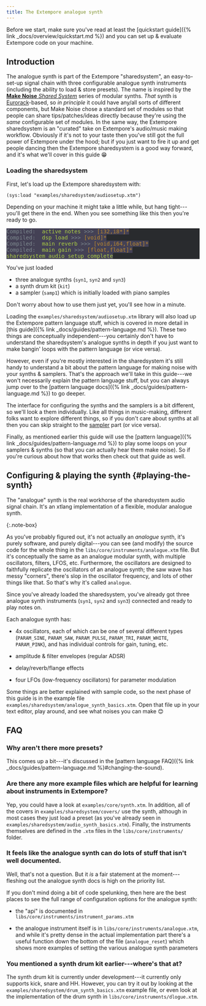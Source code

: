 ```yaml
---
title: The Extempore analogue synth
---
```


Before we start, make sure you've read at least the [quickstart
guide]({% link _docs/overview/quickstart.md %}) and you can set
up & evaluate Extempore code on your machine.

## Introduction

The analogue synth is part of the Extempore "sharedsystem", an easy-to-set-up
signal chain with three configurable analogue synth instruments (including the
ability to load & store presets). The name is inspired by the [**Make Noise**
_Shared
System_](http://www.makenoisemusic.com/synthesizers/black-and-gold-shared-system-plus)
series of modular synths. _That_ synth is
[Eurorack](https://en.wikipedia.org/wiki/Eurorack)-based, so _in principle_ it
could have any/all sorts of different components, but Make Noise chose a
standard set of modules so that people can share tips/patches/ideas directly
because they're using the _same_ configurable set of modules. In the same way,
the Extempore sharedsystem is an "curated" take on Extempore's audio/music
making workflow. Obviously if it's not to your taste then you've still got the
full power of Extempore under the hood; but if you just want to fire it up and
get people dancing then the Extempore sharedsystem is a good way forward, and
it's what we'll cover in this guide 😁

### Loading the sharedsystem

First, let's load up the Extempore sharedsystem with:

```extempore
(sys:load "examples/sharedsystem/audiosetup.xtm")
```

Depending on your machine it might take a little while, but hang tight---you'll
get there in the end. When you see something like this then you're ready to go.

<pre style="color: #b2b2b2; background-color: #292b2e;">
<span style="color: #7E8A90; background-color: #444155;">Compiled:  </span><span style="color: #ADCF44; background-color: #444155;">active_notes</span><span style="color: #7E8A90; background-color: #444155;"> &gt;&gt;&gt; </span><span style="color: #BE8A2D; background-color: #444155;">[i32,i8*]*</span><span style="color: #7E8A90; background-color: #444155;">
Compiled:  </span><span style="color: #ADCF44; background-color: #444155;">dsp_load</span><span style="color: #7E8A90; background-color: #444155;"> &gt;&gt;&gt; </span><span style="color: #BE8A2D; background-color: #444155;">[void]*</span><span style="color: #7E8A90; background-color: #444155;">
Compiled:  </span><span style="color: #ADCF44; background-color: #444155;">main_reverb</span><span style="color: #7E8A90; background-color: #444155;"> &gt;&gt;&gt; </span><span style="color: #BE8A2D; background-color: #444155;">[void,i64,float]*</span><span style="color: #7E8A90; background-color: #444155;">
Compiled:  </span><span style="color: #ADCF44; background-color: #444155;">main_gain</span><span style="color: #7E8A90; background-color: #444155;"> &gt;&gt;&gt; </span><span style="color: #BE8A2D; background-color: #444155;">[float,float]*</span><span style="color: #7E8A90; background-color: #444155;">
</span><span style="color: #ADCF44; background-color: #444155;">sharedsystem audio setup complete
</span></pre>

You've just loaded

- three analogue synths (`syn1`, `syn2` and `syn3`)
- a synth drum kit (`kit`)
- a sampler (`samp1`) which is initially loaded with piano samples

Don't worry about how to use them just yet, you'll see how in a minute.

<div class="note-box" markdown="1">

Loading the `examples/sharedsystem/audiosetup.xtm` library will also load up the
Extempore pattern language stuff, which is covered in more detail in [this
guide]({% link _docs/guides/pattern-language.md %}). These two
things are conceptually independent---you certainly don't have to understand the
sharedsystem's analogue synths in depth if you just want to make bangin' loops
with the pattern language (or vice versa).

However, even if you're mostly interested in the sharedsystem it's still handy
to understand a bit about the pattern language for making noise with your synths
& samplers. That's the approach we'll take in this guide---we won't necessarily
explain the pattern language stuff, but you can always jump over to the [pattern
language docs]({% link _docs/guides/pattern-language.md %}) to
go deeper.

</div>

The interface for configuring the synths and the samplers is a bit different, so
we'll look a them individually. Like all things in music-making, different folks
want to explore different things, so if you don't care about synths at all then
you can skip straight to the [sampler](#playing-the-sampler) part (or vice
versa).

Finally, as mentioned earlier this guide will use the [pattern
language]({% link _docs/guides/pattern-language.md %}) to play
some loops on your samplers & synths (so that you can actually hear them make
noise). So if you're curious about how that works then check out that guide as
well.

## Configuring & playing the synth {#playing-the-synth}

The "analogue" synth is the real workhorse of the sharedsystem audio signal
chain. It's an xtlang implementation of a flexible, modular analogue synth.

{:.note-box}

As you've probably figured out, it's not actually an _analogue_ synth, it's
purely software, and purely digital---you can see (and modify) the source code
for the whole thing in the `libs/core/instruments/analogue.xtm` file. But it's
conceptually the same as an analogue modular synth, with multiple oscillators,
filters, LFOS, etc. Furthermore, the oscillators are designed to faithfully
replicate the oscillators of an analogue synth; the saw wave has messy
"corners", there's slop in the oscillator frequency, and lots of other things
like that. So that's why it's called `analogue`.

Since you've already loaded the sharedsystem, you've already got three analogue
synth instruments (`syn1`, `syn2` and `syn3`) connected and ready to play notes
on.

Each analogue synth has:

- 4x oscillators, each of which can be one of several different types
  (`PARAM_SINE`, `PARAM_SAW`, `PARAM_PULSE`, `PARAM_TRI`, `PARAM_WHITE`,
  `PARAM_PINK`), and has individual controls for gain, tuning, etc.

- amplitude & filter envelopes (regular ADSR)

- delay/reverb/flange effects

- four LFOs (low-frequency oscillators) for parameter modulation

Some things are better explained with sample code, so the next phase of this
guide is in the example file `examples/sharedsystem/analogue_synth_basics.xtm`.
Open that file up in your text editor, play around, and see what noises you can
make 😊

## FAQ

### Why aren't there more presets?

This comes up a bit---it's discussed in the [pattern language FAQ]({% link
_docs/guides/pattern-language.md %}#changing-the-sound).

### Are there any more example files which are helpful for learning about instruments in Extempore?

Yep, you could have a look at `examples/core/synth.xtm`. In addition, all of the
covers in `examples/sharedsystem/covers/` use the synth, although in most cases
they just load a preset (as you've already seen in
`examples/sharedsystem/audio_synth_basics.xtm`). Finally, the instruments
themselves are defined in the `.xtm` files in the `libs/core/instruments/`
folder.

### It feels like the analogue synth can do lots of stuff that isn't well documented.

Well, that's not a question. But it _is_ a fair statement at the
moment---fleshing out the analogue synth docs is high on the priority list.

If you don't mind doing a bit of code spelunking, then here are the best places
to see the full range of configuration options for the analogue synth:

- the "api" is documented in `libs/core/instruments/instrument_params.xtm`

- the analogue instrument itself is in `libs/core/instruments/analogue.xtm`, and
  while it's pretty dense in the actual implementation part there's a useful
  function down the bottom of the file (`analogue_reset`) which shows more
  examples of setting the various analogue synth parameters

### You mentioned a synth drum kit earlier---where's that at?

The synth drum kit is currently under development---it currently only supports
kick, snare and HH. However, you can try it out by looking at the
`examples/sharedsystem/drum_synth_basics.xtm` example file, or even look at the
implementation of the drum synth in `libs/core/instruments/dlogue.xtm`.
